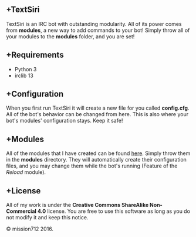 +TextSiri
---

TextSiri is an IRC bot with outstanding modularity. All of its power comes from **modules**, a new way to add commands to your bot! Simply throw all of your modules to the **modules** folder, and you are set!

+Requirements
---

 - Python 3
 - irclib 13

+Configuration
---

When you first run TextSiri it will create a new file for you called **config.cfg**. All of the bot's behavior can be changed from here. This is also where your bot's modules' configuration stays. Keep it safe!

+Modules
---

All of the modules that I have created can be found [here](http://github.com/mission712/textsiri-modules). Simply throw them in the **modules** directory. They will automatically create their configuration files, and you may change them while the bot's running (Feature of the *Reload* module).

+License
---

All of my work is under the **Creative Commons ShareAlike Non-Commercial 4.0** license. You are free to use this software as long as you do not modify it and keep this notice.


&copy; mission712 2016.
